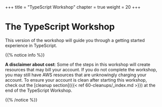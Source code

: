 +++
title = "TypeScript Workshop"
chapter = true
weight = 20
+++

# The TypeScript Workshop

This version of the workshop will guide you through a getting started experience in TypeScript.

{{% notice info %}}

**A disclaimer about cost**: Some of the steps in this workshop will create resources that
may bill your account. If you do not complete the workshop, you may still have AWS resources 
that are unknowingly charging your account. To ensure your account is clean after starting
this workshop, check out the [cleanup section]({{< ref 60-cleanups/_index.md >}}) at the end of the TypeScript Workshop.

{{% /notice %}}
